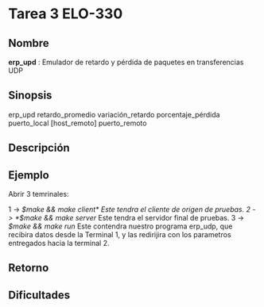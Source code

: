 Tarea 3 ELO-330
=========================

Nombre
------

**erp_upd** : Emulador de retardo y pérdida de paquetes en
transferencias UDP

Sinopsis
--------

  erp_upd retardo_promedio variación_retardo porcentaje_pérdida
puerto_local [host_remoto] puerto_remoto 

Descripción
-----------

Ejemplo
-------

Abrir 3 temrinales:

1 -> *$make && make client* Este tendra el cliente de origen de pruebas.
2 -> *$make && make server* Este tendra el servidor final de pruebas.
3 -> *$make && make run* Este contendra nuestro programa erp_udp, que recibira datos desde la Terminal 1, y las redirijira con los parametros entregados hacia la terminal 2.


Retorno
-------

Dificultades
------------
